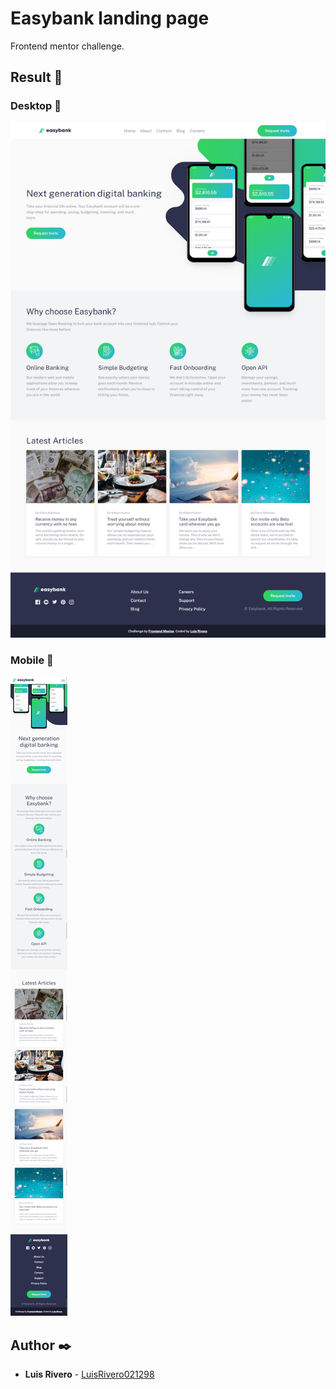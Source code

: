 # Easybank landing page
Frontend mentor challenge.

## Result 🚀
  ### Desktop 🚀
  ![Screenshot](docs/screenshots/desktop.png) 
  ### Mobile 🚀
  ![Screenshot](docs/screenshots/mobile.png) 
## Author ✒️

* **Luis Rivero** - [LuisRivero021298](https://github.com/LuisRivero021298)
